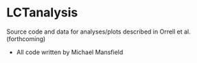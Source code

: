 # LCTanalysis
Source code and data for analyses/plots described in Orrell et al. (forthcoming)

* All code written by Michael Mansfield
